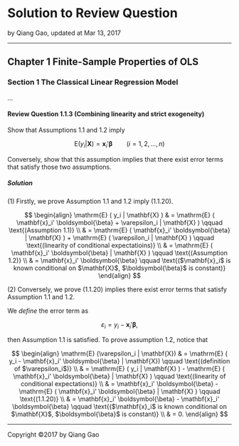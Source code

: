 # Solution to Review Question

by Qiang Gao, updated at Mar 13, 2017

---

## Chapter 1 Finite-Sample Properties of OLS

### Section 1 The Classical Linear Regression Model

...

#### Review Question 1.1.3 (Combining linearity and strict exogeneity)

Show that Assumptions 1.1 and 1.2 imply

$$
\mathrm{E} ( y_i | \mathbf{X} ) = \mathbf{x}_i' \boldsymbol{\beta}
\qquad
\text{($i = 1, 2, \ldots, n$)}
\tag{1.1.20}
$$

Conversely, show that this assumption implies that there exist error terms that satisfy those two assumptions.

##### Solution

(1) Firstly, we prove Assumption 1.1 and 1.2 imply (1.1.20).

$$
\begin{align}
  \mathrm{E} ( y_i | \mathbf{X} )
  & = \mathrm{E} ( \mathbf{x}_i' \boldsymbol{\beta} + \varepsilon_i | \mathbf{X} )
  \qquad
  \text{(Assumption 1.1)} \\
  & = \mathrm{E} ( \mathbf{x}_i' \boldsymbol{\beta} | \mathbf{X} ) + \mathrm{E} ( \varepsilon_i | \mathbf{X} )
  \qquad
  \text{(linearity of conditional expectatioins)} \\
  & = \mathrm{E} ( \mathbf{x}_i' \boldsymbol{\beta} | \mathbf{X} )
  \qquad
  \text{(Assumption 1.2)} \\
  & = \mathbf{x}_i' \boldsymbol{\beta}
  \qquad
  \text{($\mathbf{x}_i$ is known conditional on $\mathbf{X}$, $\boldsymbol{\beta}$ is constant)}
\end{align}
$$

(2) Conversely, we prove (1.1.20) implies there exist error terms that satisfy Assumption 1.1 and 1.2.

We _define_ the error term as

$$
\varepsilon_i = y_i - \mathbf{x}_i' \boldsymbol{\beta},
$$

then Assumption 1.1 is satisfied. To prove assumption 1.2, notice that

$$
\begin{align}
  \mathrm{E} (\varepsilon_i | \mathbf{X})
  & = \mathrm{E} ( y_i - \mathbf{x}_i' \boldsymbol{\beta} | \mathbf{X})
  \qquad
  \text{(definition of $\varepsilon_i$)} \\
  & = \mathrm{E} ( y_i | \mathbf{X} ) - \mathrm{E} ( \mathbf{x}_i' \boldsymbol{\beta} | \mathbf{X} )
  \qquad
  \text{(linearity of conditional expectations)} \\
  & = \mathbf{x}_i' \boldsymbol{\beta} - \mathrm{E} ( \mathbf{x}_i' \boldsymbol{\beta} | \mathbf{X} )
  \qquad
  \text{(1.1.20)} \\
  & = \mathbf{x}_i' \boldsymbol{\beta} - \mathbf{x}_i' \boldsymbol{\beta}
  \qquad
  \text{($\mathbf{x}_i$ is known conditional on $\mathbf{X}$, $\boldsymbol{\beta}$ is constant)} \\
  & = 0.
\end{align}
$$

---

Copyright ©2017 by Qiang Gao